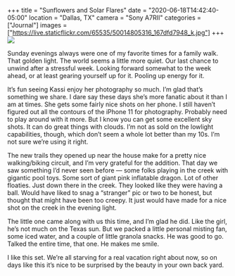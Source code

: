 +++
title = "Sunflowers and Solar Flares"
date = "2020-06-18T14:42:40-05:00"
location = "Dallas, TX"
camera = "Sony A7RII"
categories = ["Journal"]
images = ["https://live.staticflickr.com/65535/50014805316_167dfd7948_k.jpg"]
+++
<img src="https://live.staticflickr.com/65535/50014805316_167dfd7948_k.jpg">
<!--more-->
Sunday evenings always were one of my favorite times for a family walk. That golden light. The world seems a little more quiet. Our last chance to unwind after a stressful week. Looking forward somewhat to the week ahead, or at least gearing yourself up for it. Pooling up energy for it.

It’s fun seeing Kassi enjoy her photography so much. I’m glad that’s something we share. I dare say these days she’s more fanatic about it than I am at times. She gets some fairly nice shots on her phone. I still haven’t figured out all the contours of the iPhone 11 for photography. Probably need to play around with it more. But I know you can get some excellent sky shots. It can do great things with clouds. I’m not as sold on the lowlight capabilities, though, which don’t seem a whole lot better than my 10s. I’m not sure we’re using it right.

The new trails they opened up near the house make for a pretty nice walking/biking circuit, and I’m very grateful for the addition. That day we saw something I’d never seen before — some folks playing in the creek with gigantic pool toys. Some sort of giant pink inflatable dragon. Lot of other floaties. Just down there in the creek. They looked like they were having a ball. Would have liked to snag a “stranger” pic or two to be honest, but thought that might have been too creepy. It just would have made for a nice shot on the creek in the evening light.

The little one came along with us this time, and I’m glad he did. Like the girl, he’s not much on the Texas sun. But we packed a little personal misting fan, some iced water, and a couple of little granola snacks. He was good to go. Talked the entire time, that one. He makes me smile.

I like this set. We’re all starving for a real vacation right about now, so on days like this it’s nice to be surprised by the beauty in your own back yard.

<div id="gallery">
		<img alt="" src="https://live.staticflickr.com/65535/50014275863_661c040fed.jpg"
			data-image="https://live.staticflickr.com/65535/50014275863_95f58784b9_k.jpg">
		<img alt="" src="https://live.staticflickr.com/65535/50014806056_747bcf1d4b.jpg"
			data-image="https://live.staticflickr.com/65535/50014806056_b2ee65432f_k.jpg">
		<img alt="" src="https://live.staticflickr.com/65535/50014806226_916b720c1c.jpg"
			data-image="https://live.staticflickr.com/65535/50014806226_048c42ed0a_k.jpg">
		<img alt="" src="https://live.staticflickr.com/65535/50014276158_ab50bd7089.jpg"
			data-image="https://live.staticflickr.com/65535/50014276158_8257646f75_k.jpg">
		<img alt="" src="https://live.staticflickr.com/65535/50014276003_319defbdd3.jpg"
			data-image="https://live.staticflickr.com/65535/50014276003_dba37a54dc_k.jpg">
		<img alt="" src="https://live.staticflickr.com/65535/50014805956_66507fe5c7.jpg"
			data-image="https://live.staticflickr.com/65535/50014805956_f08c965505_k.jpg">
		<img alt="" src="https://live.staticflickr.com/65535/50014805871_fe05e3d9de.jpg"
			data-image="https://live.staticflickr.com/65535/50014805871_ee6cf7ebc4_k.jpg">
		<img alt="" src="https://live.staticflickr.com/65535/50014805446_cd6d277053.jpg"
			data-image="https://live.staticflickr.com/65535/50014805446_fb6dd16610_k.jpg">
		<img alt="" src="https://live.staticflickr.com/65535/50014806711_e0ea1b30ee.jpg"
			data-image="https://live.staticflickr.com/65535/50014806711_39d7f97bd5_k.jpg">
		<img alt="" src="https://live.staticflickr.com/65535/50015067172_18a22542a9.jpg"
			data-image="https://live.staticflickr.com/65535/50015067172_4196fb873c_k.jpg">
		<img alt="" src="https://live.staticflickr.com/65535/50015067132_11c72567eb.jpg"
			data-image="https://live.staticflickr.com/65535/50015067132_1181862fc0_k.jpg">
		<img alt="" src="https://live.staticflickr.com/65535/50014805091_2fe1b1761d.jpg"
			data-image="https://live.staticflickr.com/65535/50014805091_c811ebf23c_k.jpg">
		<img alt="" src="https://live.staticflickr.com/65535/50014806011_f94ec1aee5.jpg"
			data-image="https://live.staticflickr.com/65535/50014806011_e2ad34285a_k.jpg">
		<img alt="" src="https://live.staticflickr.com/65535/50014805316_40285a0f00.jpg"
			data-image="https://live.staticflickr.com/65535/50014805316_167dfd7948_k.jpg">
		<img alt="" src="https://live.staticflickr.com/65535/50014275283_79507182e5.jpg"
			data-image="https://live.staticflickr.com/65535/50014275283_154d61de67_k.jpg">
		<img alt="" src="https://live.staticflickr.com/65535/50014275153_624aa13d10.jpg"
			data-image="https://live.staticflickr.com/65535/50014275153_d6eaf35713_k.jpg">
		<img alt="" src="https://live.staticflickr.com/65535/50015066337_eec5d96bf7.jpg"
			data-image="https://live.staticflickr.com/65535/50015066337_cf8b852f5d_k.jpg">
		<img alt="" src="https://live.staticflickr.com/65535/50014276193_80db66f821.jpg"
			data-image="https://live.staticflickr.com/65535/50014276193_27d57d5fa2_k.jpg">
		<img alt="" src="https://live.staticflickr.com/65535/50014275918_0357d5ec1d.jpg"
			data-image="https://live.staticflickr.com/65535/50014275918_adf13f7798_k.jpg">
		<img alt="" src="https://live.staticflickr.com/65535/50015067587_52a570564d.jpg"
			data-image="https://live.staticflickr.com/65535/50015067587_3fc1ba4202_k.jpg">
		<img alt="" src="https://live.staticflickr.com/65535/50015066792_c023ba36e9.jpg"
			data-image="https://live.staticflickr.com/65535/50015066792_39cea0e373_k.jpg">
		<img alt="" src="https://live.staticflickr.com/65535/50014806416_66fa48ea29.jpg"
			data-image="https://live.staticflickr.com/65535/50014806416_2fb7cd1055_k.jpg">
		<img alt="" src="https://live.staticflickr.com/65535/50014806621_142354e2eb.jpg"
			data-image="https://live.staticflickr.com/65535/50014806621_5b46c63881_k.jpg">
		<img alt="" src="https://live.staticflickr.com/65535/50015066712_7faa7d0a24.jpg"
			data-image="https://live.staticflickr.com/65535/50015066712_c0ceb5b877_k.jpg">
</div>
